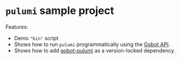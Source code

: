 # `pulumi` sample project

Features:

- Demo `"bin"` script
- Shows how to run `pulumi` programmatically using the [Gobot API](https://github.com/benallfree/gobot/tree/v1.0.0-alpha.17/docs/readme.md).
- Shows how to add [gobot-pulumi](https://www.npmjs.com/package/gobot-pulumi) as a version-locked dependency.

